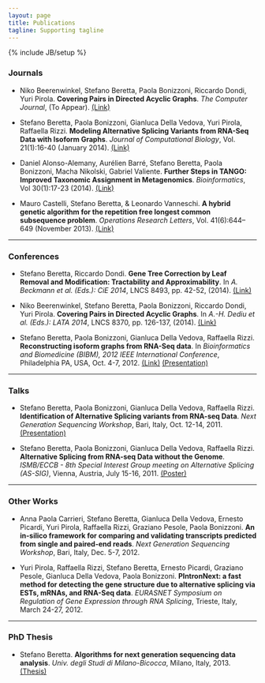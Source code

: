 ```yaml
---
layout: page
title: Publications
tagline: Supporting tagline
---
```

{% include JB/setup %}

### Journals ###

* Niko Beerenwinkel, Stefano Beretta, Paola Bonizzoni, Riccardo Dondi, Yuri Pirola.
**Covering Pairs in Directed Acyclic Graphs**.
*The Computer Journal*, (To Appear).
[(Link)](http://dx.doi.org/10.1093/comjnl/bxu116)

* Stefano Beretta, Paola Bonizzoni, Gianluca Della Vedova, Yuri Pirola, Raffaella Rizzi.
**Modeling Alternative Splicing Variants from RNA-Seq Data with Isoform Graphs**.
*Journal of Computational Biology*, Vol. 21(1):16-40 (January 2014).
[(Link)](http://dx.doi.org/10.1089/cmb.2013.0112)

* Daniel Alonso-Alemany, Aurélien Barré, Stefano Beretta, Paola Bonizzoni, Macha Nikolski, Gabriel Valiente.
**Further Steps in TANGO: Improved Taxonomic Assignment in Metagenomics**.
*Bioinformatics*, Vol 30(1):17-23 (2014).
[(Link)](http://dx.doi.org/10.1093/bioinformatics/btt256)

* Mauro Castelli, Stefano Beretta, & Leonardo Vanneschi.
**A hybrid genetic algorithm for the repetition free longest common subsequence problem**.
*Operations Research Letters*, Vol. 41(6):644–649 (November 2013).
[(Link)](http://dx.doi.org/10.1016/j.orl.2013.09.002)

---

### Conferences ###

* Stefano Beretta, Riccardo Dondi.
**Gene Tree Correction by Leaf Removal and Modification: Tractability and Approximability**.
In *A. Beckmann et al. (Eds.): CiE 2014*, LNCS 8493, pp. 42-52, (2014).
[(Link)](http://dx.doi.org/10.1007/978-3-319-08019-2_5)

* Niko Beerenwinkel, Stefano Beretta, Paola Bonizzoni, Riccardo Dondi, Yuri Pirola.
**Covering Pairs in Directed Acyclic Graphs**.
In *A.-H. Dediu et al. (Eds.): LATA 2014*, LNCS 8370, pp. 126-137, (2014).
[(Link)](http://dx.doi.org/10.1007/978-3-319-04921-2_10)

* Stefano Beretta, Paola Bonizzoni, Gianluca Della Vedova, Raffaella Rizzi.
**Reconstructing isoform graphs from RNA-Seq data**.
In *Bioinformatics and Biomedicine (BIBM), 2012 IEEE International Conference*, Philadelphia PA, USA, Oct. 4-7, 2012.
[(Link)](http://dx.doi.org/10.1109/BIBM.2012.6392734) [(Presentation)](./data/Talk_BIBM_2012.pdf)

---

### Talks ###

* Stefano Beretta, Paola Bonizzoni, Gianluca Della Vedova, Raffaella Rizzi.
**Identification of Alternative Splicing variants from RNA-seq Data**.
*Next Generation Sequencing Workshop*, Bari, Italy, Oct. 12-14, 2011.
[(Presentation)](./data/Talk_NGS_Workshop_2011.pdf)

* Stefano Beretta, Paola Bonizzoni, Gianluca Della Vedova, Raffaella Rizzi.
**Alternative Splicing from RNA-seq Data without the Genome**.
*ISMB/ECCB - 8th Special Interest Group meeting on Alternative Splicing (AS-SIG)*, Vienna, Austria, July 15-16, 2011.
[(Poster)](./data/Poster_ASSIG_2011.pdf)

---

### Other Works ###

* Anna Paola Carrieri, Stefano Beretta, Gianluca Della Vedova, Ernesto Picardi, Yuri Pirola, Raffaella Rizzi, Graziano Pesole, Paola Bonizzoni.
**An in-silico framework for comparing and validating transcripts predicted from single and paired-end reads**.
*Next Generation Sequencing Workshop*, Bari, Italy, Dec. 5-7, 2012.

* Yuri Pirola, Raffaella Rizzi, Stefano Beretta, Ernesto Picardi, Graziano Pesole, Gianluca Della Vedova, Paola Bonizzoni.
**PIntronNext: a fast method for detecting the gene structure due to alternative splicing via ESTs, mRNAs, and RNA-Seq data**.
*EURASNET Symposium on Regulation of Gene Expression through RNA Splicing*, Trieste, Italy, March 24-27, 2012.

---

### PhD Thesis ###

* Stefano Beretta.
**Algorithms for next generation sequencing data analysis**.
*Univ. degli Studi di Milano-Bicocca*, Milano, Italy, 2013.
[(Thesis)](http://hdl.handle.net/10281/42355)

